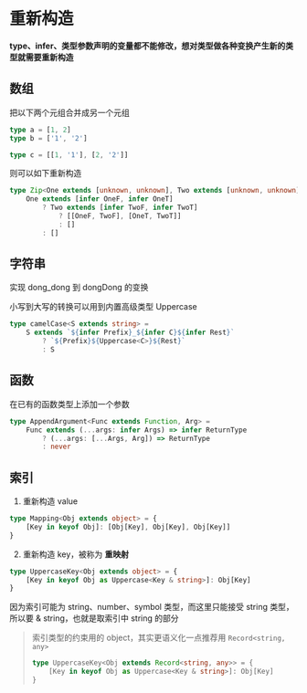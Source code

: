 # 重新构造

**type、infer、类型参数声明的变量都不能修改，想对类型做各种变换产生新的类型就需要重新构造**

## 数组

把以下两个元组合并成另一个元组

```typescript
type a = [1, 2]
type b = ['1', '2']

type c = [[1, '1'], [2, '2']]
```

则可以如下重新构造

```typescript
type Zip<One extends [unknown, unknown], Two extends [unknown, unknown]> =
    One extends [infer OneF, infer OneT]
        ? Two extends [infer TwoF, infer TwoT]
            ? [[OneF, TwoF], [OneT, TwoT]]
            : []
        : []
```

## 字符串

实现 dong_dong 到 dongDong 的变换

小写到大写的转换可以用到内置高级类型 Uppercase

```typescript
type camelCase<S extends string> = 
    S extends `${infer Prefix}_${infer C}${infer Rest}`
        ? `${Prefix}${Uppercase<C>}${Rest}`
        : S
```

## 函数

在已有的函数类型上添加一个参数

```typescript
type AppendArgument<Func extends Function, Arg> = 
    Func extends (...args: infer Args) => infer ReturnType 
        ? (...args: [...Args, Arg]) => ReturnType
		: never
```

## 索引

1. 重新构造 value

```typescript
type Mapping<Obj extends object> = { 
    [Key in keyof Obj]: [Obj[Key], Obj[Key], Obj[Key]]
}
```

2. 重新构造 key，被称为 **重映射**

```typescript
type UppercaseKey<Obj extends object> = { 
    [Key in keyof Obj as Uppercase<Key & string>]: Obj[Key]
}
```

因为索引可能为 string、number、symbol 类型，而这里只能接受 string 类型，所以要 & string，也就是取索引中 string 的部分

> 索引类型的约束用的 object，其实更语义化一点推荐用 `Record<string, any>`
>
> ```typescript
> type UppercaseKey<Obj extends Record<string, any>> = { 
>     [Key in keyof Obj as Uppercase<Key & string>]: Obj[Key]
> }
> ```

